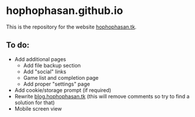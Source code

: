 # hophophasan.github.io
This is the repository for the website [hophophasan.tk](https://hophophasan.tk).
## To do:
- Add additional pages
  - Add file backup section
  - Add "social" links
  - Game list and completion page
  - Add proper "settings" page
- Add cookie/storage prompt (if required) 
- Rewrite [blog.hophophasan.tk](https://blog.hophophasan.tk) (this will remove comments so try to find a solution for that)
- Mobile screen view